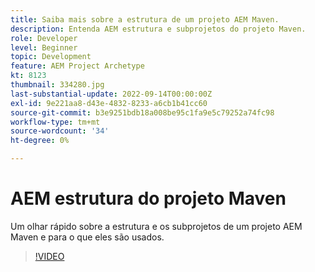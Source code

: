 ```yaml
---
title: Saiba mais sobre a estrutura de um projeto AEM Maven.
description: Entenda AEM estrutura e subprojetos do projeto Maven.
role: Developer
level: Beginner
topic: Development
feature: AEM Project Archetype
kt: 8123
thumbnail: 334280.jpg
last-substantial-update: 2022-09-14T00:00:00Z
exl-id: 9e221aa8-d43e-4832-8233-a6cb1b41cc60
source-git-commit: b3e9251bdb18a008be95c1fa9e5c79252a74fc98
workflow-type: tm+mt
source-wordcount: '34'
ht-degree: 0%

---
```


# AEM estrutura do projeto Maven

Um olhar rápido sobre a estrutura e os subprojetos de um projeto AEM Maven e para o que eles são usados.

>[!VIDEO](https://video.tv.adobe.com/v/334280?quality=12&learn=on)
